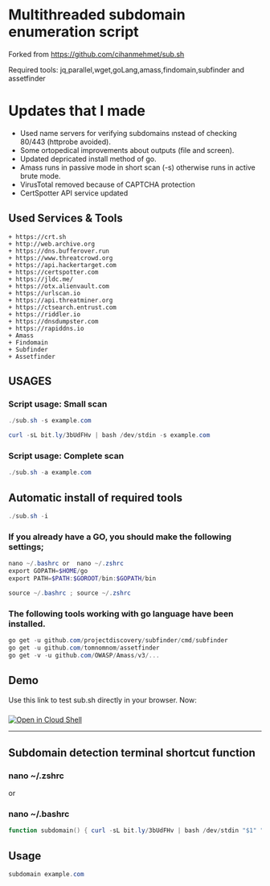 # Multithreaded subdomain enumeration script 
 Forked from  https://github.com/cihanmehmet/sub.sh

 Required tools: jq,parallel,wget,goLang,amass,findomain,subfinder and assetfinder

# Updates that I made

* Used name servers for verifying subdomains ınstead of checking 80/443 (httprobe avoided).
* Some ortopedical improvements about outputs (file and screen).
* Updated depricated install method of go.
* Amass runs in passive mode in short scan (-s) otherwise runs in active brute mode.
* VirusTotal removed because of CAPTCHA protection
* CertSpotter API service updated

## Used Services & Tools
```
+ https://crt.sh
+ http://web.archive.org
+ https://dns.bufferover.run
+ https://www.threatcrowd.org
+ https://api.hackertarget.com
+ https://certspotter.com
+ https://jldc.me/
+ https://otx.alienvault.com
+ https://urlscan.io
+ https://api.threatminer.org
+ https://ctsearch.entrust.com
+ https://riddler.io
+ https://dnsdumpster.com
+ https://rapiddns.io
+ Amass
+ Findomain
+ Subfinder
+ Assetfinder
```
## USAGES
### Script usage: Small scan
```powershell
./sub.sh -s example.com
```
```powershell
curl -sL bit.ly/3bUdFHv | bash /dev/stdin -s example.com
```
### Script usage: Complete scan
```powershell
./sub.sh -a example.com
```
## Automatic install of required tools
```powershell
./sub.sh -i
```
### If you already have a GO, you should make the following settings;
```powershell
nano ~/.bashrc or  nano ~/.zshrc             
export GOPATH=$HOME/go
export PATH=$PATH:$GOROOT/bin:$GOPATH/bin
```
```powershell
source ~/.bashrc ; source ~/.zshrc
```
### The following tools working with go language have been installed.
```powershell
go get -u github.com/projectdiscovery/subfinder/cmd/subfinder
go get -u github.com/tomnomnom/assetfinder
go get -v -u github.com/OWASP/Amass/v3/...
```
## Demo
Use this link to test sub.sh directly in your browser. Now:
###
[![Open in Cloud Shell](https://gstatic.com/cloudssh/images/open-btn.png)](https://console.cloud.google.com/cloudshell/open?git_repo=https://github.com/enseitankado/sub.sh&tutorial=README.md)

- - - - - - - - - - - - - - - - - - - - - - - - - - - - - - - - - - - - - - - - - - - 
## Subdomain detection terminal shortcut function
### nano ~/.zshrc
or
### nano ~/.bashrc

```powershell
function subdomain() { curl -sL bit.ly/3bUdFHv | bash /dev/stdin "$1" "$2" }
```
## Usage
```powershell
subdomain example.com
```
